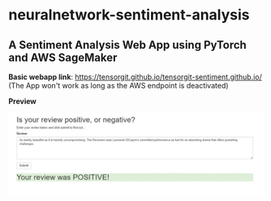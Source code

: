 # neuralnetwork-sentiment-analysis
## A Sentiment Analysis Web App using PyTorch and AWS SageMaker

**Basic webapp link**: https://tensorgit.github.io/tensorgit-sentiment.github.io/
(The App won't work as long as the AWS endpoint is deactivated)

**Preview**

<img src="images/webapp.gif">

